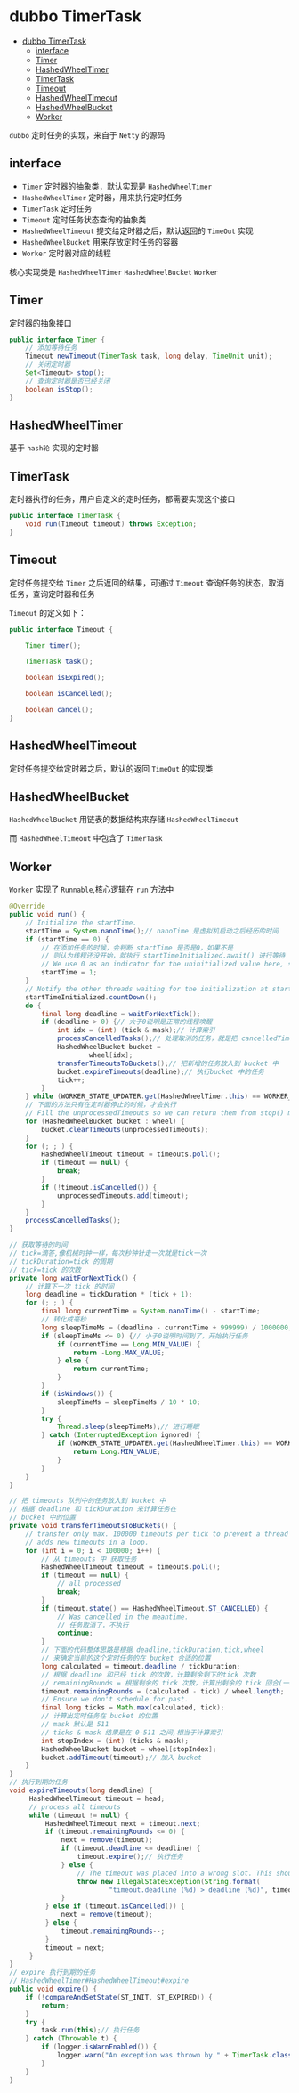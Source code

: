 # dubbo TimerTask

- [dubbo TimerTask](#dubbo-timertask)
  - [interface](#interface)
  - [Timer](#timer)
  - [HashedWheelTimer](#hashedwheeltimer)
  - [TimerTask](#timertask)
  - [Timeout](#timeout)
  - [HashedWheelTimeout](#hashedwheeltimeout)
  - [HashedWheelBucket](#hashedwheelbucket)
  - [Worker](#worker)

`dubbo` 定时任务的实现，来自于 `Netty` 的源码

## interface

- `Timer` 定时器的抽象类，默认实现是 `HashedWheelTimer`
- `HashedWheelTimer` 定时器，用来执行定时任务
- `TimerTask` 定时任务
- `Timeout` 定时任务状态查询的抽象类
- `HashedWheelTimeout` 提交给定时器之后，默认返回的 `TimeOut` 实现
- `HashedWheelBucket` 用来存放定时任务的容器
- `Worker` 定时器对应的线程

核心实现类是 `HashedWheelTimer` `HashedWheelBucket` `Worker`

## Timer

定时器的抽象接口

```java
public interface Timer {
    // 添加等待任务
    Timeout newTimeout(TimerTask task, long delay, TimeUnit unit);
    // 关闭定时器
    Set<Timeout> stop();
    // 查询定时器是否已经关闭
    boolean isStop();
}
```

## HashedWheelTimer

基于 `hash轮` 实现的定时器

## TimerTask

定时器执行的任务，用户自定义的定时任务，都需要实现这个接口

```java
public interface TimerTask {
    void run(Timeout timeout) throws Exception;
}
```

## Timeout

定时任务提交给 `Timer` 之后返回的结果，可通过 `Timeout` 查询任务的状态，取消任务，查询定时器和任务

`Timeout` 的定义如下：

```java
public interface Timeout {

    Timer timer();

    TimerTask task();

    boolean isExpired();

    boolean isCancelled();

    boolean cancel();
}
```

## HashedWheelTimeout

定时任务提交给定时器之后，默认的返回 `TimeOut` 的实现类

## HashedWheelBucket

`HashedWheelBucket` 用链表的数据结构来存储 `HashedWheelTimeout`

而 `HashedWheelTimeout` 中包含了 `TimerTask`

## Worker

`Worker` 实现了 `Runnable`,核心逻辑在 `run` 方法中

```java
@Override
public void run() {
    // Initialize the startTime.
    startTime = System.nanoTime();// nanoTime 是虚拟机启动之后经历的时间
    if (startTime == 0) {
        // 在添加任务的时候，会判断 startTime 是否是0，如果不是
        // 则认为线程还没开始，就执行 startTimeInitialized.await() 进行等待
        // We use 0 as an indicator for the uninitialized value here, so make sure it's not 0 when initialized.
        startTime = 1;
    }
    // Notify the other threads waiting for the initialization at start().
    startTimeInitialized.countDown();
    do {
        final long deadline = waitForNextTick();
        if (deadline > 0) {// 大于0说明是正常的线程唤醒
            int idx = (int) (tick & mask);// 计算索引
            processCancelledTasks();// 处理取消的任务，就是把 cancelledTimeouts 中的任务删除了
            HashedWheelBucket bucket =
                    wheel[idx];
            transferTimeoutsToBuckets();// 把新增的任务放入到 bucket 中
            bucket.expireTimeouts(deadline);// 执行bucket 中的任务
            tick++;
        }
    } while (WORKER_STATE_UPDATER.get(HashedWheelTimer.this) == WORKER_STATE_STARTED);
    // 下面的方法只有在定时器停止的时候，才会执行
    // Fill the unprocessedTimeouts so we can return them from stop() method.
    for (HashedWheelBucket bucket : wheel) {
        bucket.clearTimeouts(unprocessedTimeouts);
    }
    for (; ; ) {
        HashedWheelTimeout timeout = timeouts.poll();
        if (timeout == null) {
            break;
        }
        if (!timeout.isCancelled()) {
            unprocessedTimeouts.add(timeout);
        }
    }
    processCancelledTasks();
}

// 获取等待的时间
// tick=滴答,像机械时钟一样，每次秒钟针走一次就是tick一次
// tickDuration=tick 的周期
// tick=tick 的次数
private long waitForNextTick() {
    // 计算下一次 tick 的时间
    long deadline = tickDuration * (tick + 1);
    for (; ; ) {
        final long currentTime = System.nanoTime() - startTime;
        // 转化成毫秒
        long sleepTimeMs = (deadline - currentTime + 999999) / 1000000;
        if (sleepTimeMs <= 0) {// 小于0说明时间到了，开始执行任务
            if (currentTime == Long.MIN_VALUE) {
                return -Long.MAX_VALUE;
            } else {
                return currentTime;
            }
        }
        if (isWindows()) {
            sleepTimeMs = sleepTimeMs / 10 * 10;
        }
        try {
            Thread.sleep(sleepTimeMs);// 进行睡眠
        } catch (InterruptedException ignored) {
            if (WORKER_STATE_UPDATER.get(HashedWheelTimer.this) == WORKER_STATE_SHUTDOWN) {
                return Long.MIN_VALUE;
            }
        }
    }
}

// 把 timeouts 队列中的任务放入到 bucket 中
// 根据 deadline 和 tickDuration 来计算任务在
// bucket 中的位置
private void transferTimeoutsToBuckets() {
    // transfer only max. 100000 timeouts per tick to prevent a thread to stale the workerThread when it just
    // adds new timeouts in a loop.
    for (int i = 0; i < 100000; i++) {
        // 从 timeouts 中 获取任务
        HashedWheelTimeout timeout = timeouts.poll();
        if (timeout == null) {
            // all processed
            break;
        }
        if (timeout.state() == HashedWheelTimeout.ST_CANCELLED) {
            // Was cancelled in the meantime.
            // 任务取消了，不执行
            continue;
        }
        // 下面的代码整体思路是根据 deadline,tickDuration,tick,wheel
        // 来确定当前的这个定时任务的在 bucket 合适的位置
        long calculated = timeout.deadline / tickDuration;
        // 根据 deadline 和已经 tick 的次数，计算剩余剩下的tick 次数
        // remainingRounds = 根据剩余的 tick 次数，计算出剩余的 tick 回合(一轮)
        timeout.remainingRounds = (calculated - tick) / wheel.length;
        // Ensure we don't schedule for past.
        final long ticks = Math.max(calculated, tick);
        // 计算出定时任务在 bucket 的位置
        // mask 默认是 511
        // ticks & mask 结果是在 0-511 之间,相当于计算索引
        int stopIndex = (int) (ticks & mask);
        HashedWheelBucket bucket = wheel[stopIndex];
        bucket.addTimeout(timeout);// 加入 bucket
    }
}
// 执行到期的任务
void expireTimeouts(long deadline) {
     HashedWheelTimeout timeout = head;
     // process all timeouts
     while (timeout != null) {
         HashedWheelTimeout next = timeout.next;
         if (timeout.remainingRounds <= 0) {
             next = remove(timeout);
             if (timeout.deadline <= deadline) {
                 timeout.expire();// 执行任务
             } else {
                 // The timeout was placed into a wrong slot. This should never happen.
                 throw new IllegalStateException(String.format(
                         "timeout.deadline (%d) > deadline (%d)", timeout.deadline, deadline));
             }
         } else if (timeout.isCancelled()) {
             next = remove(timeout);
         } else {
             timeout.remainingRounds--;
         }
         timeout = next;
     }
}
// expire 执行到期的任务
// HashedWheelTimer#HashedWheelTimeout#expire
public void expire() {
    if (!compareAndSetState(ST_INIT, ST_EXPIRED)) {
        return;
    }
    try {
        task.run(this);// 执行任务
    } catch (Throwable t) {
        if (logger.isWarnEnabled()) {
            logger.warn("An exception was thrown by " + TimerTask.class.getSimpleName() + '.', t);
        }
    }
}
```
